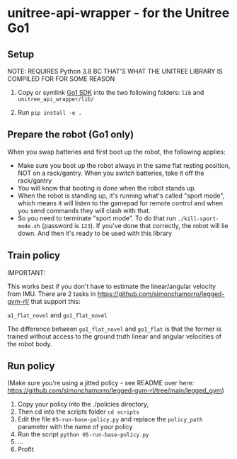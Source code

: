# unitree-api-wrapper - for the Unitree Go1

## Setup

NOTE: REQUIRES Python 3.8 BC THAT'S WHAT THE UNITREE LIBRARY IS COMPILED FOR FOR SOME REASON

1. Copy or symlink [Go1 SDK](https://github.com/unitreerobotics/unitree_legged_sdk/blob/master/lib/python/amd64/robot_interface.cpython-38-x86_64-linux-gnu.so) into the two following folders: `lib` and `unitree_api_wrapper/lib/`

2. Run `pip install -e .`

## Prepare the robot (Go1 only)

When you swap batteries and first boot up the robot, the following applies:

- Make sure you boot up the robot always in the same flat resting position, NOT on a rack/gantry. When you switch batteries, take it off the rack/gantry
- You will know that booting is done when the robot stands up.
- When the robot is standing up, it's running what's called "sport mode", which means it will listen to the gamepad for remote control and when you send commands they will clash with that. 
- So you need to terminate "sport mode". To do that run `./kill-sport-mode.sh` (password is `123`). If you've done that correctly, the robot will lie down. And then it's ready to be used with this library 

## Train policy

IMPORTANT:

This works best if you don't have to estimate the linear/angular velocity from IMU.
There are 2 tasks in https://github.com/simonchamorro/legged-gym-rl/ that support this:

`a1_flat_novel` and
`go1_flat_novel`

The difference between `go1_flat_novel` and `go1_flat` is that the former is trained without access to the ground truth linear and angular velocities of the robot body.


## Run policy

(Make sure you're using a jitted policy - see README over here: https://github.com/simonchamorro/legged-gym-rl/tree/main/legged_gym)

1. Copy your policy into the ./policies directory,
2. Then cd into the scripts folder `cd scripts`
3. Edit the file `05-run-base-policy.py` and replace the `policy_path` parameter with the name of your policy
4. Run the script `python 05-run-base-policy.py`
5. ...
6. Profit
